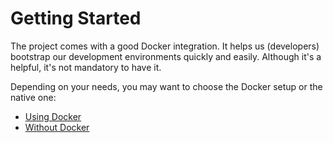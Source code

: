 # Getting Started

The project comes with a good Docker integration. It helps us (developers)
bootstrap our development environments quickly and easily. Although it's a
helpful, it's not mandatory to have it.

Depending on your needs, you may want to choose the Docker setup or the native
one:

-   [Using Docker](./docker.md)
-   [Without Docker](./native.md)
